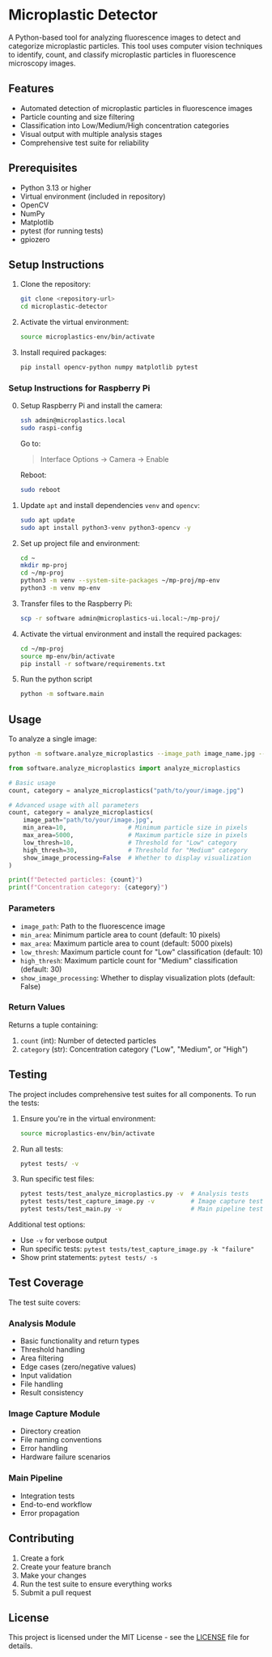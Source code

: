 
# Microplastic Detector

A Python-based tool for analyzing fluorescence images to detect and categorize microplastic particles. This tool uses computer vision techniques to identify, count, and classify microplastic particles in fluorescence microscopy images.

## Features

- Automated detection of microplastic particles in fluorescence images
- Particle counting and size filtering
- Classification into Low/Medium/High concentration categories
- Visual output with multiple analysis stages
- Comprehensive test suite for reliability

## Prerequisites

- Python 3.13 or higher
- Virtual environment (included in repository)
- OpenCV
- NumPy
- Matplotlib
- pytest (for running tests)
- gpiozero

## Setup Instructions

1. Clone the repository:
   ```bash
   git clone <repository-url>
   cd microplastic-detector
   ```

2. Activate the virtual environment:
   ```bash
   source microplastics-env/bin/activate
   ```

3. Install required packages:
   ```bash
   pip install opencv-python numpy matplotlib pytest
   ```

### Setup Instructions for Raspberry Pi

0. Setup Raspberry Pi and install the camera:
   ```bash
   ssh admin@microplastics.local
   sudo raspi-config
   ```

   Go to:

   >   Interface Options → Camera → Enable

   Reboot:
   ```bash
   sudo reboot
   ```

1. Update `apt` and install dependencies `venv` and `opencv`:
   ```bash
   sudo apt update
   sudo apt install python3-venv python3-opencv -y
   ```

2. Set up project file and environment:
   ```bash
   cd ~
   mkdir mp-proj
   cd ~/mp-proj
   python3 -m venv --system-site-packages ~/mp-proj/mp-env
   python3 -m venv mp-env
   ```

3. Transfer files to the Raspberry Pi:
   ```bash
   scp -r software admin@microplastics-ui.local:~/mp-proj/
   ```

4. Activate the virtual environment and install the required packages:
   ```bash
   cd ~/mp-proj
   source mp-env/bin/activate
   pip install -r software/requirements.txt
   ```

5. Run the python script
   ```bash
   python -m software.main
   ```

## Usage

To analyze a single image:

```bash
python -m software.analyze_microplastics --image_path image_name.jpg --show_image_processing
```

```python
from software.analyze_microplastics import analyze_microplastics

# Basic usage
count, category = analyze_microplastics("path/to/your/image.jpg")

# Advanced usage with all parameters
count, category = analyze_microplastics(
    image_path="path/to/your/image.jpg",
    min_area=10,                 # Minimum particle size in pixels
    max_area=5000,               # Maximum particle size in pixels
    low_thresh=10,               # Threshold for "Low" category
    high_thresh=30,              # Threshold for "Medium" category
    show_image_processing=False  # Whether to display visualization
)

print(f"Detected particles: {count}")
print(f"Concentration category: {category}")
```

### Parameters

- `image_path`: Path to the fluorescence image
- `min_area`: Minimum particle area to count (default: 10 pixels)
- `max_area`: Maximum particle area to count (default: 5000 pixels)
- `low_thresh`: Maximum particle count for "Low" classification (default: 10)
- `high_thresh`: Maximum particle count for "Medium" classification (default: 30)
- `show_image_processing`: Whether to display visualization plots (default: False)

### Return Values

Returns a tuple containing:
1. `count` (int): Number of detected particles
2. `category` (str): Concentration category ("Low", "Medium", or "High")

## Testing

The project includes comprehensive test suites for all components. To run the tests:

1. Ensure you're in the virtual environment:
   ```bash
   source microplastics-env/bin/activate
   ```

2. Run all tests:
   ```bash
   pytest tests/ -v
   ```

3. Run specific test files:
   ```bash
   pytest tests/test_analyze_microplastics.py -v  # Analysis tests
   pytest tests/test_capture_image.py -v          # Image capture tests
   pytest tests/test_main.py -v                   # Main pipeline tests
   ```

Additional test options:
- Use `-v` for verbose output
- Run specific tests: `pytest tests/test_capture_image.py -k "failure"`
- Show print statements: `pytest tests/ -s`

## Test Coverage

The test suite covers:

### Analysis Module
- Basic functionality and return types
- Threshold handling
- Area filtering
- Edge cases (zero/negative values)
- Input validation
- File handling
- Result consistency

### Image Capture Module
- Directory creation
- File naming conventions
- Error handling
- Hardware failure scenarios

### Main Pipeline
- Integration tests
- End-to-end workflow
- Error propagation

## Contributing

1. Create a fork
2. Create your feature branch
3. Make your changes
4. Run the test suite to ensure everything works
5. Submit a pull request

## License

This project is licensed under the MIT License - see the [LICENSE](LICENSE) file for details.
